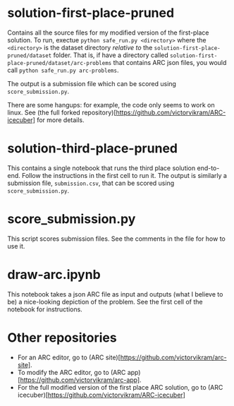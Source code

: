 # solution-first-place-pruned
Contains all the source files for my modified version of the first-place solution. To run, exectue `python safe_run.py <directory>` where the `<directory>` is the dataset directory *relative to* the `solution-first-place-pruned/dataset` folder. That is, if have a directory called `solution-first-place-pruned/dataset/arc-problems` that contains ARC json files, you would call `python safe_run.py arc-problems`. 

The output is a submission file which can be scored using `score_submission.py`.

There are some hangups: for example, the code only seems to work on linux. See (the full forked repository)[https://github.com/victorvikram/ARC-icecuber] for more details.

# solution-third-place-pruned
This contains a single notebook that runs the third place solution end-to-end. Follow the instructions in the first cell to run it. The output is similarly a submission file, `submission.csv`, that can be scored using `score_submission.py`.

# score_submission.py
This script scores submission files. See the comments in the file for how to use it.

# draw-arc.ipynb
This notebook takes a json ARC file as input and outputs (what I believe to be) a nice-looking depiction of the problem. See the first cell of the notebook for instructions.

# Other repositories
* For an ARC editor, go to (ARC site)[https://github.com/victorvikram/arc-site].
* To modify the ARC editor, go to (ARC app)[https://github.com/victorvikram/arc-app].
* For the full modified version of the first place ARC solution, go to (ARC icecuber)[https://github.com/victorvikram/ARC-icecuber]
